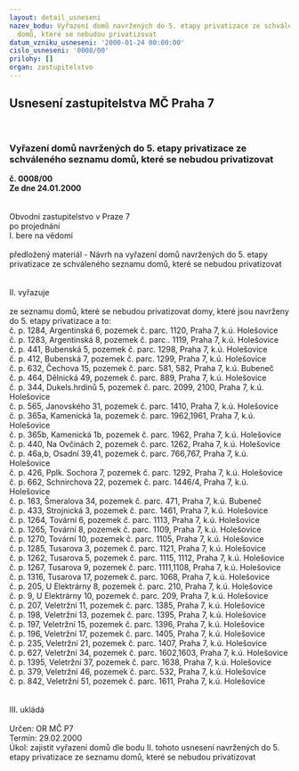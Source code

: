 ```yaml
---
layout: detail_usneseni
nazev_bodu: Vyřazení domů navržených do 5. etapy privatizace ze schváleného seznamu
  domů, které se nebudou privatizovat
datum_vzniku_usneseni: '2000-01-24 00:00:00'
cislo_usneseni: '0008/00'
prilohy: []
organ: zastupitelstvo
---
```

<div id="ucUsn_pList" class="usn">
	<span><h2>Usnesení zastupitelstva MČ Praha 7 </h2>
<br></span><div class="standBody">
<span><h3>Vyřazení domů navržených do 5. etapy privatizace ze schváleného seznamu domů, které se nebudou privatizovat</h3></span><div class="center">
		<strong>č. 0008/00</strong><br>
	</div>
<div class="center">
		<strong>Ze dne 24.01.2000</strong><br><br>
	</div>
<br>Obvodní zastupitelstvo v Praze 7<br>po projednání<br>I.	bere na vědomí<br><br> předložený materiál - Návrh na vyřazení domů navržených do 5. etapy privatizace ze schváleného  seznamu domů, které se nebudou privatizovat<br><br><br>II.	vyřazuje<br><br>ze seznamu domů, které se nebudou privatizovat domy, které jsou navrženy do 5. etapy privatizace a to: <br>č. p. 1284, Argentinská 6, pozemek č. parc. 1120, Praha 7, k.ú. Holešovice<br>č. p. 1283, Argentinská 8, pozemek č. parc.. 1119, Praha 7, k.ú. Holešovice<br>č. p. 441, Bubenská 5, pozemek č. parc. 1298, Praha 7, k.ú. Holešovice<br>č. p. 412, Bubenská 7, pozemek č. parc. 1299, Praha 7, k.ú. Holešovice<br>č. p. 632, Čechova 15, pozemek č. parc. 581, 582, Praha 7, k.ú. Bubeneč<br>č. p. 464, Dělnická 49, pozemek č. parc. 889, Praha 7, k.ú. Holešovice<br>č. p. 344, Dukels.hrdinů 5, pozemek č. parc. 2099, 2100, Praha 7, k.ú. Holešovice<br>č. p. 565, Janovského 31, pozemek č. parc. 1410, Praha 7, k.ú. Holešovice<br>č. p. 365a, Kamenická 1a, pozemek č. parc. 1962,1961, Praha 7, k.ú. Holešovice<br>č. p. 365b, Kamenická 1b, pozemek č. parc. 1962, Praha 7, k.ú. Holešovice<br>č. p. 440, Na Ovčinách 2, pozemek č. parc. 1262, Praha 7, k.ú. Holešovice<br>č. p. 46a,b, Osadní 39,41, pozemek č. parc. 766,767, Praha 7, k.ú. Holešovice<br>č. p. 426, Pplk. Sochora 7, pozemek č. parc. 1292, Praha 7, k.ú. Holešovice<br>č. p. 662, Schnirchova 22, pozemek č. parc. 1446/4, Praha 7, k.ú. Holešovice<br>č. p. 163, Šmeralova 34, pozemek č. parc. 471, Praha 7, k.ú. Bubeneč<br>č. p. 433, Strojnická 3, pozemek č. parc. 1461, Praha 7, k.ú. Holešovice<br>č. p. 1264, Tovární 6, pozemek č. parc. 1113, Praha 7, k.ú. Holešovice<br>č. p. 1265, Tovární 8, pozemek č. parc. 1109, Praha 7, k.ú. Holešovice<br>č. p. 1270, Tovární 10, pozemek č. parc.  1105, Praha 7, k.ú. Holešovice<br>č. p. 1285, Tusarova 3, pozemek č. parc. 1121, Praha 7, k.ú. Holešovice<br>č. p. 1262, Tusarova 5, pozemek č. parc. 1115, 1112, Praha 7, k.ú. Holešovice<br>č. p. 1267, Tusarova 9, pozemek č. parc. 1111,1108, Praha 7, k.ú. Holešovice<br>č. p. 1316, Tusarova 17, pozemek č. parc. 1068, Praha 7, k.ú. Holešovice<br>č. p. 205, U Elektrárny 8, pozemek č. parc. 210, Praha 7, k.ú. Holešovice<br>č. p. 9, U Elektrárny 10, pozemek č. parc. 209, Praha 7, k.ú. Holešovice<br>č. p. 207, Veletržní 11, pozemek č. parc. 1385, Praha 7, k.ú. Holešovice<br>č. p. 198, Veletržní 13, pozemek č. parc. 1395, Praha 7, k.ú. Holešovice<br>č. p. 197, Veletržní 15, pozemek č. parc. 1396, Praha 7, k.ú. Holešovice<br>č. p. 196, Veletržní 17, pozemek č. parc. 1405, Praha 7, k.ú. Holešovice<br>č. p. 235, Veletržní 21, pozemek č. parc. 1407, Praha 7, k.ú. Holešovice<br>č. p. 627, Veletržní 34, pozemek č. parc. 1602,1603, Praha 7, k.ú. Holešovice<br>č. p. 1395, Veletržní 37, pozemek č. parc. 1638, Praha 7, k.ú. Holešovice<br>č. p. 379, Veletržní 46, pozemek č. parc. 532, Praha 7, k.ú. Holešovice<br>č. p. 842, Veletržní 51, pozemek č. parc. 1611, Praha 7, k.ú. Holešovice<br><br>       <br>III.	ukládá <br><br> Určen:	     	OR MČ P7<br>Termín: 29.02.2000<br>Úkol:	zajistit vyřazení domů dle bodu II. tohoto usnesení navržených do 5. etapy privatizace ze seznamu domů, které se nebudou privatizovat<br>
</div>
</div>